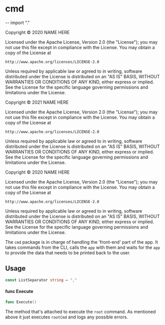 # cmd
--
    import "."

Copyright © 2020 NAME HERE <EMAIL ADDRESS>

Licensed under the Apache License, Version 2.0 (the "License"); you may not use
this file except in compliance with the License. You may obtain a copy of the
License at

    http://www.apache.org/licenses/LICENSE-2.0

Unless required by applicable law or agreed to in writing, software distributed
under the License is distributed on an "AS IS" BASIS, WITHOUT WARRANTIES OR
CONDITIONS OF ANY KIND, either express or implied. See the License for the
specific language governing permissions and limitations under the License.

Copyright © 2021 NAME HERE <EMAIL ADDRESS>

Licensed under the Apache License, Version 2.0 (the "License"); you may not use
this file except in compliance with the License. You may obtain a copy of the
License at

    http://www.apache.org/licenses/LICENSE-2.0

Unless required by applicable law or agreed to in writing, software distributed
under the License is distributed on an "AS IS" BASIS, WITHOUT WARRANTIES OR
CONDITIONS OF ANY KIND, either express or implied. See the License for the
specific language governing permissions and limitations under the License.

Copyright © 2020 NAME HERE <EMAIL ADDRESS>

Licensed under the Apache License, Version 2.0 (the "License"); you may not use
this file except in compliance with the License. You may obtain a copy of the
License at

    http://www.apache.org/licenses/LICENSE-2.0

Unless required by applicable law or agreed to in writing, software distributed
under the License is distributed on an "AS IS" BASIS, WITHOUT WARRANTIES OR
CONDITIONS OF ANY KIND, either express or implied. See the License for the
specific language governing permissions and limitations under the License.

The `cmd` package is in charge of handling the 'front-end' part of the app. It
takes commands from the CLI, calls the `app` with them and waits for the `app`
to provide the data that needs to be printed back to the user.

## Usage

```go
const ListSeparator string = ","
```

#### func  Execute

```go
func Execute()
```
The method that's attached to execute the `root` command. As mentioned above it
just executes `rootCmd` and logs any possible errors.

